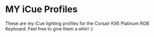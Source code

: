# MY iCue Profiles
These are my iCue lighting profiles for the Corsair K95 Platinum RGB Keyboard.  Feel free to give them a whirl :)
